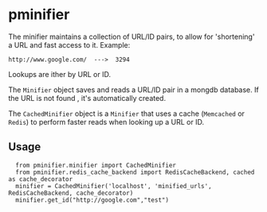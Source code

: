 pminifier
=========
The minifier maintains a collection of URL/ID pairs, to allow for 'shortening' a URL and fast access to it. Example: 

`` http://www.google.com/  --->  3294 ``

Lookups are ither by URL or ID.

The ``Minifier`` object saves and reads a URL/ID pair in a mongdb database. If the URL is not found , it's automatically created.

The ``CachedMinifier`` object is a ``Minifier`` that uses a cache (``Memcached`` or ``Redis``) to perform faster reads when looking up a URL or ID.

Usage
-----

      from pminifier.minifier import CachedMinifier
      from pminifier.redis_cache_backend import RedisCacheBackend, cached as cache_decorator
      minifier = CachedMinifier('localhost', 'minified_urls', RedisCacheBackend, cache_decorator)
      minifier.get_id("http://google.com","test")